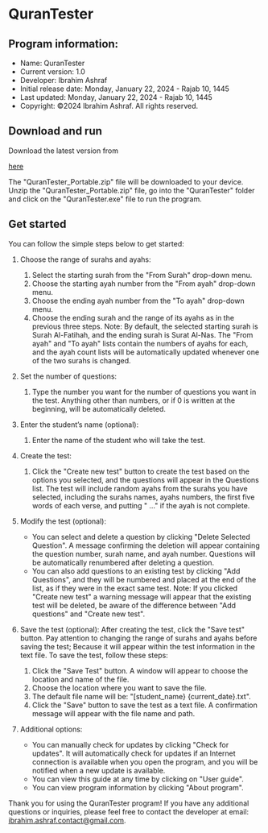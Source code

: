 # QuranTester

## Program information:
- Name: QuranTester
- Current version: 1.0
- Developer: Ibrahim Ashraf
- Initial release date: Monday, January 22, 2024 - Rajab 10, 1445
- Last updated: Monday, January 22, 2024 - Rajab 10, 1445
- Copyright: ©2024 Ibrahim Ashraf. All rights reserved.

## Download and run
Download the latest version from

[here](https://github.com/ibrahim-ashraf/QuranTester/releases/download/v1.0/QuranTester_Portable.zip)

The "QuranTester_Portable.zip" file will be downloaded to your device. Unzip the "QuranTester_Portable.zip" file, go into the "QuranTester" folder and click on the "QuranTester.exe" file to run the program.

## Get started
You can follow the simple steps below to get started:

1. Choose the range of surahs and ayahs:
   1. Select the starting surah from the "From Surah" drop-down menu.
   2. Choose the starting ayah number from the "From ayah" drop-down menu.
   3. Choose the ending ayah number from the "To ayah" drop-down menu.
   4. Choose the ending surah and the range of its ayahs as in the previous three steps.
Note: By default, the selected starting surah is Surah Al-Fatihah, and the ending surah is Surat Al-Nas. The "From ayah" and "To ayah" lists contain the numbers of ayahs for each, and the ayah count lists will be automatically updated whenever one of the two surahs is changed.

2. Set the number of questions:
   1. Type the number you want for the number of questions you want in the test. Anything other than numbers, or if 0 is written at the beginning, will be automatically deleted.

3. Enter the student’s name (optional):
   1. Enter the name of the student who will take the test.

4. Create the test:
   1. Click the "Create new test" button to create the test based on the options you selected, and the questions will appear in the Questions list. The test will include random ayahs from the surahs you have selected, including the surahs names, ayahs numbers, the first five words of each verse, and putting " …" if the ayah is not complete.

5. Modify the test (optional):
   - You can select and delete a question by clicking "Delete Selected Question". A message confirming the deletion will appear containing the question number, surah name, and ayah number. Questions will be automatically renumbered after deleting a question.
   - You can also add questions to an existing test by clicking "Add Questions", and they will be numbered and placed at the end of the list, as if they were in the exact same test.
Note: If you clicked "Create new test" a warning message will appear that the existing test will be deleted, be aware of the difference between "Add questions" and "Create new test".

6. Save the test (optional):
After creating the test, click the "Save test" button. Pay attention to changing the range of surahs and ayahs before saving the test; Because it will appear within the test information in the text file. To save the test, follow these steps:
   1. Click the "Save Test" button. A window will appear to choose the location and name of the file.
   2. Choose the location where you want to save the file.
   3. The default file name will be: "[student_name} {current_date}.txt".
   4. Click the "Save" button to save the test as a text file. A confirmation message will appear with the file name and path.

7. Additional options:
   - You can manually check for updates by clicking "Check for updates". It will automatically check for updates if an Internet connection is available when you open the program, and you will be notified when a new update is available.
   - You can view this guide at any time by clicking on "User guide".
   - You can view program information by clicking "About program".

Thank you for using the QuranTester program! If you have any additional questions or inquiries, please feel free to contact the developer at email: ibrahim.ashraf.contact@gmail.com.
